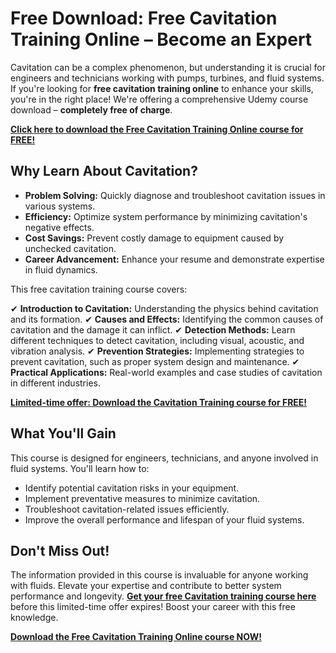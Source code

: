 # Free Download: Free Cavitation Training Online – Become an Expert

Cavitation can be a complex phenomenon, but understanding it is crucial for engineers and technicians working with pumps, turbines, and fluid systems. If you're looking for **free cavitation training online** to enhance your skills, you're in the right place! We're offering a comprehensive Udemy course download – **completely free of charge**.

[**Click here to download the Free Cavitation Training Online course for FREE!**](https://udemywork.com/free-cavitation-training-online)

## Why Learn About Cavitation?

*   **Problem Solving:** Quickly diagnose and troubleshoot cavitation issues in various systems.
*   **Efficiency:** Optimize system performance by minimizing cavitation's negative effects.
*   **Cost Savings:** Prevent costly damage to equipment caused by unchecked cavitation.
*   **Career Advancement:** Enhance your resume and demonstrate expertise in fluid dynamics.

This free cavitation training course covers:

✔ **Introduction to Cavitation:** Understanding the physics behind cavitation and its formation.
✔ **Causes and Effects:** Identifying the common causes of cavitation and the damage it can inflict.
✔ **Detection Methods:** Learn different techniques to detect cavitation, including visual, acoustic, and vibration analysis.
✔ **Prevention Strategies:** Implementing strategies to prevent cavitation, such as proper system design and maintenance.
✔ **Practical Applications:** Real-world examples and case studies of cavitation in different industries.

[**Limited-time offer: Download the Cavitation Training course for FREE!**](https://udemywork.com/free-cavitation-training-online)

## What You'll Gain

This course is designed for engineers, technicians, and anyone involved in fluid systems. You'll learn how to:

*   Identify potential cavitation risks in your equipment.
*   Implement preventative measures to minimize cavitation.
*   Troubleshoot cavitation-related issues efficiently.
*   Improve the overall performance and lifespan of your fluid systems.

## Don't Miss Out!

The information provided in this course is invaluable for anyone working with fluids. Elevate your expertise and contribute to better system performance and longevity. **[Get your free Cavitation training course here](https://udemywork.com/free-cavitation-training-online)** before this limited-time offer expires! Boost your career with this free knowledge.

[**Download the Free Cavitation Training Online course NOW!**](https://udemywork.com/free-cavitation-training-online)
